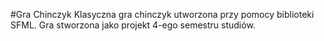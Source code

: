 #Gra Chinczyk
Klasyczna gra chinczyk utworzona przy pomocy biblioteki SFML. Gra stworzona jako projekt 4-ego semestru studiów.
